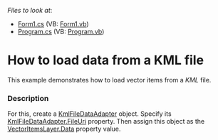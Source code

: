 <!-- default file list -->
*Files to look at*:

* [Form1.cs](./CS/WinForms_MapControl_KmlFileDataAdapter/Form1.cs) (VB: [Form1.vb](./VB/WinForms_MapControl_KmlFileDataAdapter/Form1.vb))
* [Program.cs](./CS/WinForms_MapControl_KmlFileDataAdapter/Program.cs) (VB: [Program.vb](./VB/WinForms_MapControl_KmlFileDataAdapter/Program.vb))
<!-- default file list end -->
# How to load data from a KML file


<p>This example demonstrates how to load vector items from a <em>KML </em>file.<em><br /></em></p>


<h3>Description</h3>

For this, create a <a href="https://documentation.devexpress.com/#WindowsForms/clsDevExpressXtraMapKmlFileDataAdaptertopic">KmlFileDataAdapter</a>&nbsp;object. Specify its <a href="https://documentation.devexpress.com/#WindowsForms/DevExpressXtraMapKmlFileDataAdapter_FileUritopic">KmlFileDataAdapter.FileUri</a>&nbsp;property. Then assign this object as the <a href="https://documentation.devexpress.com/#WindowsForms/DevExpressXtraMapVectorItemsLayer_Datatopic">VectorItemsLayer.Data</a>&nbsp;property value.

<br/>


